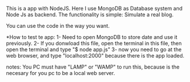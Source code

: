 This is a app with NodeJS. Here I use MongoDB as Database system and Node Js as backend.
The functionality is simple: Simulate a real blog.

You can use the code in the way you want.

*How to test te app:
  1- Need to open MongoDB to store date and use it previously.
  2- If you donwload this file, open the terminal in this file, then open the terminal and type "$ node app.js"
  3- now you need to go at the web browser, and type "localhost:2000" because there is the app loaded.


  notes:
    You PC must have "LAMP" or "WAMP" to run this, because is the necesary for you pc to be a local web server.
